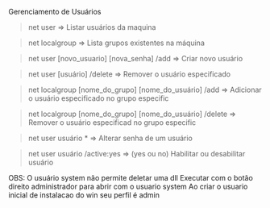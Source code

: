 Gerenciamento de Usuários

>net user ⇒ Listar usuários da maquina

>net localgroup ⇒ Lista grupos existentes na máquina

>net user [novo_usuario] [nova_senha] /add ⇒ Criar novo usuário

>net user [usuário] /delete ⇒ Remover o usuário especificado

>net localgroup [nome_do_grupo] [nome_do_usuário] /add ⇒ Adicionar o usuário especificado no grupo especific

>net localgroup [nome_do_grupo] [nome_do_usuário] /delete ⇒ Remover o usuário especificad no grupo especific

>net user usuário * ⇒ Alterar senha de um usuário

>net user usuário /active:yes ⇒ (yes ou no) Habilitar ou desabilitar usuário


OBS:
O usuário system não permite deletar uma dll
Executar com o botão direito administrador para abrir com o usuario system
Ao criar o usuario inicial de instalacao do win seu perfil é admin

